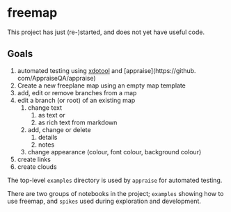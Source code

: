 freemap
=======

This project has just (re-)started, and does not yet have useful code.

## Goals

1. automated testing using [xdotool](https://github.com/jordansissel/xdotool) and [appraise](https://github.
com/AppraiseQA/appraise)
2. Create a new freeplane map using an empty map template
3. add, edit or remove branches from a map
4. edit a branch (or root) of an existing map
   1. change text
      1. as text or
      2. as rich text from markdown
   2. add, change or delete
      1. details
      2. notes
   3. change appearance (colour, font colour, background colour)
5. create links
6. create clouds

The top-level `examples` directory is used by `appraise` for automated testing.

There are two groups of notebooks in the project; `examples` showing how to use freemap, and `spikes` used during 
exploration and development.

